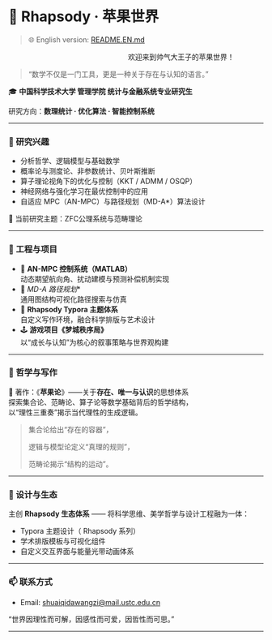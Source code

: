 # 🍎 Rhapsody · 苹果世界
> 🌐 English version: [README.EN.md](./README.EN.md)


                                                            欢迎来到帅气大王子的苹果世界！

> “数学不仅是一门工具，更是一种关于存在与认知的语言。”

🎓 **中国科学技术大学 管理学院 统计与金融系统专业研究生** 

研究方向：**数理统计 · 优化算法 · 智能控制系统**

---



### 🔭 研究兴趣

- 分析哲学、逻辑模型与基础数学
- 概率论与测度论、非参数统计、贝叶斯推断  
- 算子理论视角下的优化与控制（KKT / ADMM / OSQP）  
- 神经网络与强化学习在最优控制中的应用  
- 自适应 MPC（AN-MPC）与路径规划（MD-A*）算法设计  

🧠 当前研究主题：ZFC公理系统与范畴理论

---

### 🧩 工程与项目

- 🚤 **AN-MPC 控制系统（MATLAB）**  
  动态期望航向角、扰动建模与预测补偿机制实现  
- 🧭 **MD-A* 路径规划**  
  通用图结构可视化路径搜索与仿真  
- 🎨 **Rhapsody Typora 主题体系**  
  自定义写作环境，融合科学排版与艺术设计  
- 🕹️ **游戏项目《梦城秩序局》**  
  以“成长与认知”为核心的叙事策略与世界观构建  

---

### 📖 哲学与写作

📘 著作：《**苹果论**》——关于**存在、唯一与认识**的思想体系  
探索集合论、范畴论、算子论等数学基础背后的哲学结构，  
以“理性三重奏”揭示当代理性的生成逻辑。

> 集合论给出“存在的容器”，  
>
> 逻辑与模型论定义“真理的规则”，
>
> 范畴论揭示“结构的运动”。

---

### 🌈 设计与生态

主创 **Rhapsody 生态体系** —— 将科学思维、美学哲学与设计工程融为一体：  

- Typora 主题设计（ Rhapsody 系列）  
- 学术排版模板与可视化组件  
- 自定义交互界面与能量光带动画体系  

---

### 📫 联系方式


- Email: shuaiqidawangzi@mail.ustc.edu.cn

“世界因理性而可解，因感性而可爱，因哲性而可思。”

-----

